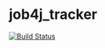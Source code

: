 # job4j_tracker
[![Build Status](https://app.travis-ci.com/Sagkar/job4j_tracker.svg?branch=master)](https://app.travis-ci.com/Sagkar/job4j_tracker)
